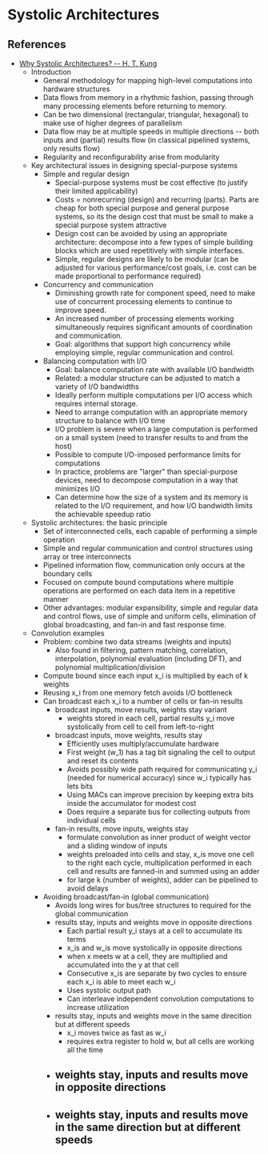# Systolic Architectures

## References
- [Why Systolic Architectures? -- H. T. Kung](http://www.eecs.harvard.edu/~htk/publication/1982-kung-why-systolic-architecture.pdf)
  - Introduction
    - General methodology for mapping high-level computations into hardware structures
    - Data flows from memory in a rhythmic fashion, passing through many
      processing elements before returning to memory.
    - Can be two dimensional (rectangular, triangular, hexagonal) to make use
      of higher degrees of parallelism
    - Data flow may be at multiple speeds in multiple directions -- both inputs
      and (partial) results flow (in classical pipelined systems, only results
      flow)
    - Regularity and reconfigurability arise from modularity
  - Key architectural issues in designing special-purpose systems
    - Simple and regular design
      - Special-purpose systems must be cost effective (to justify their limited
        applicability)
      - Costs = nonrecurring (design) and recurring (parts).  Parts are cheap for
        both special purpose and general purpose systems, so its the design cost
        that must be small to make a special purpose system attractive
      - Design cost can be avoided by using an appropriate architecture:
        decompose into a few types of simple building blocks which are used
        repetitively with simple interfaces. 
      - Simple, regular designs are likely to be modular (can be adjusted for
        various performance/cost goals, i.e. cost can be made proportional to
        performance required)
    - Concurrency and communication
      - Diminishing growth rate for component speed, need to make use of
        concurrent processing elements to continue to improve speed.
      - An increased number of processing elements working simultaneously
        requires significant amounts of coordination and communication.
      - Goal: algorithms that support high concurrency while employing simple,
        regular communication and control.
    - Balancing computation with I/O
      - Goal: balance computation rate with available I/O bandwidth
      - Related: a modular structure can be adjusted to match a
        variety of I/O bandwidths
      - Ideally perform multiple computations per I/O access which requires
        internal storage.
      - Need to arrange computation with an appropriate memory structure to
        balance with I/O time
      - I/O problem is severe when a large computation is performed on a small
        system (need to transfer results to and from the host)
      - Possible to compute I/O-imposed performance limits for computations
      - In practice, problems are "larger" than special-purpose devices, need to
        decompose computation in a way that minimizes I/O
      - Can determine how the size of a system and its memory is related to the
        I/O requirement, and how I/O bandwidth limits the achievable speedup
        ratio
  - Systolic architectures: the basic principle
    - Set of interconnected cells, each capable of performing a simple operation
    - Simple and regular communication and control structures using array or
      tree interconnects
    - Pipelined information flow, communication only occurs at the boundary
      cells
    - Focused on compute bound computations where multiple operations are
      performed on each data item in a repetitive manner
    - Other advantages: modular expansibility, simple and regular data and
      control flows, use of simple and uniform cells, elimination of global
      broadcasting, and fan-in and fast response time.
  - Convolution examples
    - Problem: combine two data streams (weights and inputs)
      - Also found in filtering, pattern matching, correlation, interpolation,
        polynomial evaluation (including DFT), and polynomial
        multiplication/division
    - Compute bound since each input x_i is multiplied by each of k weights
    - Reusing x_i from one memory fetch avoids I/O bottleneck
    - Can broadcast each x_i to a number of cells or fan-in results
      - broadcast inputs, move results, weights stay variant
        - weights stored in each cell, partial results y_i move systolically
          from cell to cell from left-to-right
      - broadcast inputs, move weights, results stay
        - Efficiently uses multiply/accumulate hardware
        - First weight (w_1) has a tag bit signaling the cell to output and
          reset its contents
        - Avoids possibly wide path required for communicating y_i (needed for
          numerical accuracy) since w_i typically has lets bits
        - Using MACs can improve precision by keeping extra bits inside the
          accumulator for modest cost
        - Does require a separate bus for collecting outputs from individual
          cells
      - fan-in results, move inputs, weights stay
        - formulate convolution as inner product of weight vector and a sliding
          window of inputs
        - weights preloaded into cells and stay, x_is move one cell to the
          right each cycle, multiplication performed in each cell and results
          are fanned-in and summed using an adder
        - for large k (number of weights), adder can be pipelined to avoid
          delays
    - Avoiding broadcast/fan-in (global communication)
      - Avoids long wires for bus/tree structures to required for the global
        communication
      - results stay, inputs and weights move in opposite directions
        - Each partial result y_i stays at a cell to accumulate its terms
        - x_is and w_is move systolically in opposite directions
        - when x meets w at a cell, they are multiplied and accumulated into
          the y at that cell
        - Consecutive x_is are separate by two cycles to ensure each x_i is
          able to meet each w_i
        - Uses systolic output path
        - Can interleave independent convolution computations to increase
          utilization
      - results stay, inputs and weights move in the same direcition but at
        different speeds
        - x_i moves twice as fast as w_i
        - requires extra register to hold w, but all cells are working all the
          time
      - weights stay, inputs and results move in opposite directions
        -
      - weights stay, inputs and results move in the same direction but at
        different speeds
        - 

